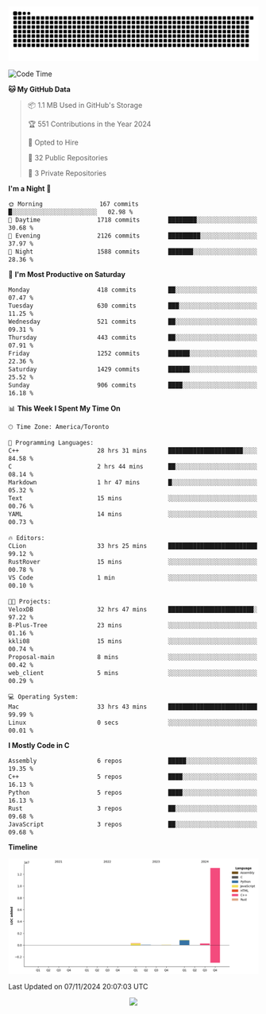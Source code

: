<picture>
  <source media="(prefers-color-scheme: dark)" srcset="https://raw.githubusercontent.com/kkli08/kkli08/output/github-contribution-grid-snake-dark.svg">
  <source media="(prefers-color-scheme: light)" srcset="https://raw.githubusercontent.com/kkli08/kkli08/output/github-contribution-grid-snake.svg">
  <img alt="github contribution grid snake animation" src="https://raw.githubusercontent.com/kkli08/kkli08/output/github-contribution-grid-snake.svg">
</picture>


<!--START_SECTION:waka-->
![Code Time](http://img.shields.io/badge/Code%20Time-82%20hrs%2018%20mins-blue)

**🐱 My GitHub Data** 

> 📦 1.1 MB Used in GitHub's Storage 
 > 
> 🏆 551 Contributions in the Year 2024
 > 
> 💼 Opted to Hire
 > 
> 📜 32 Public Repositories 
 > 
> 🔑 3 Private Repositories 
 > 
**I'm a Night 🦉** 

```text
🌞 Morning                167 commits         █░░░░░░░░░░░░░░░░░░░░░░░░   02.98 % 
🌆 Daytime                1718 commits        ████████░░░░░░░░░░░░░░░░░   30.68 % 
🌃 Evening                2126 commits        █████████░░░░░░░░░░░░░░░░   37.97 % 
🌙 Night                  1588 commits        ███████░░░░░░░░░░░░░░░░░░   28.36 % 
```
📅 **I'm Most Productive on Saturday** 

```text
Monday                   418 commits         ██░░░░░░░░░░░░░░░░░░░░░░░   07.47 % 
Tuesday                  630 commits         ███░░░░░░░░░░░░░░░░░░░░░░   11.25 % 
Wednesday                521 commits         ██░░░░░░░░░░░░░░░░░░░░░░░   09.31 % 
Thursday                 443 commits         ██░░░░░░░░░░░░░░░░░░░░░░░   07.91 % 
Friday                   1252 commits        ██████░░░░░░░░░░░░░░░░░░░   22.36 % 
Saturday                 1429 commits        ██████░░░░░░░░░░░░░░░░░░░   25.52 % 
Sunday                   906 commits         ████░░░░░░░░░░░░░░░░░░░░░   16.18 % 
```


📊 **This Week I Spent My Time On** 

```text
🕑︎ Time Zone: America/Toronto

💬 Programming Languages: 
C++                      28 hrs 31 mins      █████████████████████░░░░   84.58 % 
C                        2 hrs 44 mins       ██░░░░░░░░░░░░░░░░░░░░░░░   08.14 % 
Markdown                 1 hr 47 mins        █░░░░░░░░░░░░░░░░░░░░░░░░   05.32 % 
Text                     15 mins             ░░░░░░░░░░░░░░░░░░░░░░░░░   00.76 % 
YAML                     14 mins             ░░░░░░░░░░░░░░░░░░░░░░░░░   00.73 % 

🔥 Editors: 
CLion                    33 hrs 25 mins      █████████████████████████   99.12 % 
RustRover                15 mins             ░░░░░░░░░░░░░░░░░░░░░░░░░   00.78 % 
VS Code                  1 min               ░░░░░░░░░░░░░░░░░░░░░░░░░   00.10 % 

🐱‍💻 Projects: 
VeloxDB                  32 hrs 47 mins      ████████████████████████░   97.22 % 
B-Plus-Tree              23 mins             ░░░░░░░░░░░░░░░░░░░░░░░░░   01.16 % 
kkli08                   15 mins             ░░░░░░░░░░░░░░░░░░░░░░░░░   00.74 % 
Proposal-main            8 mins              ░░░░░░░░░░░░░░░░░░░░░░░░░   00.42 % 
web_client               5 mins              ░░░░░░░░░░░░░░░░░░░░░░░░░   00.29 % 

💻 Operating System: 
Mac                      33 hrs 43 mins      █████████████████████████   99.99 % 
Linux                    0 secs              ░░░░░░░░░░░░░░░░░░░░░░░░░   00.01 % 
```

**I Mostly Code in C** 

```text
Assembly                 6 repos             █████░░░░░░░░░░░░░░░░░░░░   19.35 % 
C++                      5 repos             ████░░░░░░░░░░░░░░░░░░░░░   16.13 % 
Python                   5 repos             ████░░░░░░░░░░░░░░░░░░░░░   16.13 % 
Rust                     3 repos             ██░░░░░░░░░░░░░░░░░░░░░░░   09.68 % 
JavaScript               3 repos             ██░░░░░░░░░░░░░░░░░░░░░░░   09.68 % 
```



**Timeline**

![Lines of Code chart](https://raw.githubusercontent.com/kkli08/kkli08/main/assets/bar_graph.png)


 Last Updated on 07/11/2024 20:07:03 UTC
<!--END_SECTION:waka-->


<div align="center">
    <img  src="https://github-readme-streak-stats.herokuapp.com/?user=kkli08&theme=cobalt" />
</div>

<br/>
<br/>
<br/>
